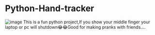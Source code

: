 # Python-Hand-tracker

![image](https://github.com/user-attachments/assets/43e1d37c-8ee3-496d-a8d1-616bd65b1cd0)
This is a fun python project,If you show your middle finger your laptop or pc will shutdown😂😂Good for making pranks with friends....
